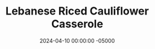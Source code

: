 ---
layout: post
title:  "Lebanese Riced Cauliflower Casserole"
date:   2024-04-10 00:00:00 -05000
categories: 
- Recipes
- Ground Meat
permalink: /recipes/lebanese-casserole
image: /assets/Food/Ground Meat/Casserole/casserole-cover.jpg
ing: casserole-ing
facts: casserole-facts
section1: Spinach & Onions
start2: Beef, raw, 93% lean meat / 7% fat, ground
section2: Meat
start3: Cauliflower, unprepared, frozen
section3: Cauliflower Rice
start4: 
section4: 
start5: 
section5: 
Prep: 20
Rest: 
Cook: 30
Source1: 
Source2: 
whisk: https://s.samsungfood.com/5TVFP
tags: 
- ground meat
- ground beef
- ground turkey
- lebanese
- brown rice
- cauliflower
- pine nuts
- chopped nuts
- spinach
- allspice
- all spice
- onions
- diced tomatoes
Description: This recipe is a modified version of my mom's casserole recipe. Fun fact - I hated this recipe as a kid, but I love it now. Maybe it was the nuts or the spinach, both of which I love now. Feel free to use whatever nuts you have on hand; here I used chopped pine nuts, but almonds or pistachios would work great. Feel free to use brown rice (1 cup dry, 185 g) instead of cauliflower rice
Instructions: 
- Defrost your bag of spinach, and cut your onions into a small dice. Add to a large pan with oil, cumin, pepper, and salt. Cover and cook over medium heat until the onions are soft and translucent. Set aside in a bowl<br><br>
- <center><img src="/assets/Food/Ground Meat/Casserole/casserole-1.jpg" alt="" class="instruction-image"></center><br>

- Over medium, heat, add the meat and some oil. Cook the meat until properly browned. Season with soy sauce, allspice, cinnamon, and salt. Toast the nuts and garlic until fragrant, about 30 seconds. Transfer to the bowl with the spinach<br><br>
- <center><img src="/assets/Food/Ground Meat/Casserole/casserole-2.jpg" alt="" class="instruction-image"></center><br>

- As everything else is cooking, you can prepare your cauliflower rice. Add your defrosted florets to a food processor, and pulse until you have a fully chopped rice-like cauliflower. Don't overblend<br><br>
- <center><img src="/assets/Food/Ground Meat/Casserole/casserole-3.jpg" alt="" class="instruction-image"></center><br>

- When the meat is done and the pan is free, add the cauliflower to the pan with oil, lemon pepper, garlic and onion powders, nutmeg, cloves, and red pepper flakes. Cover and cook over medium heat until the cauliflower is tender and done to your liking. Don't over mix, or it could become mushy<br><br>
- <center><img src="/assets/Food/Ground Meat/Casserole/casserole-4.jpg" alt="" class="instruction-image"></center><br>

- In a large bowl, combine the spinach, meat, and cauliflower. Serve
---